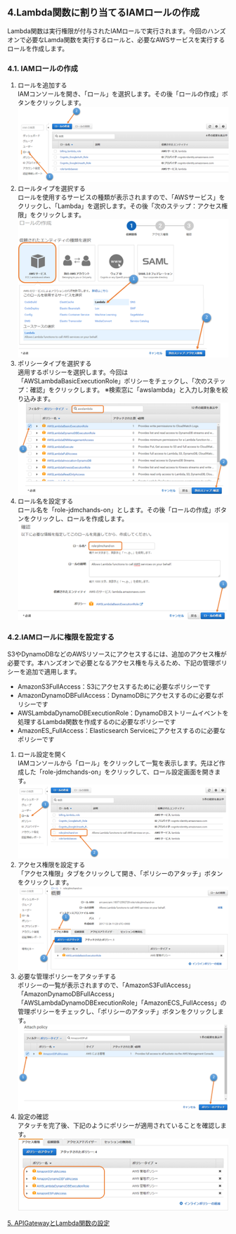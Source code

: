 ## 4.Lambda関数に割り当てるIAMロールの作成
Lambda関数は実行権限が付与されたIAMロールで実行されます。今回のハンズオンで必要なLamda関数を実行するロールと、必要なAWSサービスを実行するロールを作成します。

### 4.1. IAMロールの作成

1. ロールを追加する  
IAMコンソールを開き、「ロール」を選択します。その後「ロールの作成」ボタンをクリックします。  
![図4.1-1](https://github.com/mimopa/jdmc-aws-handson/blob/master/docs/img/4-IAM-1.png)
2. ロールタイプを選択する  
ロールを使用するサービスの種類が表示されますので、「AWSサービス」をクリックし、「Lambda」を選択します。その後「次のステップ：アクセス権限」をクリックします。
![図4.1-2](https://github.com/mimopa/jdmc-aws-handson/blob/master/docs/img/4-IAM-2.png)
3. ポリシータイプを選択する  
適用するポリシーを選択します。今回は「AWSLambdaBasicExecutionRole」ポリシーをチェックし、「次のステップ：確認」をクリックします。
※検索窓に「awslambda」と入力し対象を絞り込みます。  
![図4.1-3](https://github.com/mimopa/jdmc-aws-handson/blob/master/docs/img/4-IAM-3.png)
4. ロール名を設定する  
ロール名を「role-jdmchands-on」とします。その後「ロールの作成」ボタンをクリックし、ロールを作成します。  
![図4.1-4](https://github.com/mimopa/jdmc-aws-handson/blob/master/docs/img/4-IAM-4.png)

### 4.2.IAMロールに権限を設定する
S3やDynamoDBなどのAWSリソースにアクセスするには、追加のアクセス権が必要です。本ハンズオンで必要となるアクセス権を与えるため、下記の管理ポリシーを追加で適用します。
* AmazonS3FullAccess：S3にアクセスするために必要なポリシーです
* AmazonDynamoDBFullAccess：DynamoDBにアクセスするのに必要なポリシーです
* AWSLambdaDynamoDBExecutionRole：DynamoDBストリームイベントを処理するLambda関数を作成するのに必要なポリシーです
* AmazonES_FullAccess：Elasticsearch Serviceにアクセスするのに必要なポリシーです

1. ロール設定を開く  
IAMコンソールから「ロール」をクリックして一覧を表示します。先ほど作成した「role-jdmchands-on」をクリックして、ロール設定画面を開きます。  
![図4.2-1](https://github.com/mimopa/jdmc-aws-handson/blob/master/docs/img/4-IAM-5.png)
2. アクセス権限を設定する  
「アクセス権限」タブをクリックして開き、「ポリシーのアタッチ」ボタンをクリックします。  
![図4.2-2](https://github.com/mimopa/jdmc-aws-handson/blob/master/docs/img/4-IAM-6.png)
3. 必要な管理ポリシーをアタッチする  
ポリシーの一覧が表示されますので、「AmazonS3FullAccess」「AmazonDynamoDBFullAccess」「AWSLambdaDynamoDBExecutionRole」「AmazonECS_FullAccess」の管理ポリシーをチェックし、「ポリシーのアタッチ」ボタンをクリックします。  
![図4.2-3](https://github.com/mimopa/jdmc-aws-handson/blob/master/docs/img/4-IAM-7.png)
4. 設定の確認  
アタッチを完了後、下記のようにポリシーが適用されていることを確認します。  
![図4.2-4](https://github.com/mimopa/jdmc-aws-handson/blob/master/docs/img/4-IAM-8.png)

[5. APIGatewayとLambda関数の設定](https://github.com/mimopa/jdmc-aws-handson/blob/master/docs/05.md#5-apigateway%E3%81%A8lambda%E9%96%A2%E6%95%B0%E3%81%AE%E8%A8%AD%E5%AE%9A)